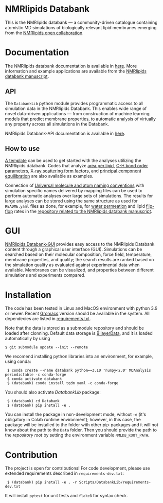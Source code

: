 # NMRlipids Databank 

This is the NMRlipids databank &mdash; a community-driven catalogue containing atomistic MD simulations of biologically relevant lipid membranes emerging from the [NMRlipids open collaboration](http://nmrlipids.blogspot.com/2021/03/second-online-meeting-on-nmrlipids.html). 


# Documentation

The NMRlipids databank documentation is available in [here](https://nmrlipids.github.io/index.html). 
More information and example applications are available from the [NMRlipids databank manuscript](https://doi.org/10.1038/s41467-024-45189-z).

## API

The `DatabankLib` python module provides programmatic access to all simulation data in the NMRlipids Databank. This enables wide range of novel data-driven applications &mdash; from construction of machine learning models that predict membrane properties, to automatic analysis of virtually any property across all simulations in the Databank. 

NMRlipids Databank-API documentation is available in [here](https://nmrlipids.github.io/databankLibrary.html).

## How to use 

[A template](https://github.com/NMRLipids/databank-template/blob/main/scripts/template.ipynb) can be used to get started with the analyses utilizing the NMRlipids databank. Codes that analyze [area per lipid](https://github.com/NMRLipids/Databank/blob/main/Scripts/AnalyzeDatabank/calcAPL.py), [C-H bond order parameters](https://github.com/NMRLipids/Databank/blob/main/Scripts/AnalyzeDatabank/calcOrderParameters.py), [X-ray scattering form factors](https://github.com/NMRLipids/Databank/blob/main/Scripts/AnalyzeDatabank/calc_FormFactors.py), and [principal component equilibration](https://github.com/NMRLipids/Databank/blob/main/Scripts/AnalyzeDatabank/NMRPCA_timerelax.py) are also available as examples. 

Connection of [Universal molecule and atom naming conventions](https://nmrlipids.github.io/moleculesAndMapping.html) with simulation specific names delivered by mapping files can be used to perform automatic analyses over large sets of simulations. The results for large analyses can be stored using the same structure as used for `README.yaml` files as done, for example, for [water permeation](https://github.com/NMRLipids/DataBankManuscript/tree/main/Data/MD-PERMEATION) and lipid [flip-flop](https://github.com/NMRLipids/DataBankManuscript/tree/main/Data/Flipflops) rates in the [repository related to the NMRlipids databank manuscript](https://github.com/NMRLipids/DataBankManuscript).


# GUI

[NMRlipids Databank-GUI](https://databank.nmrlipids.fi/) provides easy access to the NMRlipids Databank content
through a graphical user interface (GUI). 
Simulations can be searched based on their molecular composition, force field,
temperature, membrane properties, and quality; the search results are ranked based on the simulation quality as evaluated
against experimental data when available. Membranes can be visualized, and properties between different simulations and
experiments compared.


# Installation

The code has been tested in Linux and MacOS environment with python 3.9 or newer. Recent [Gromacs](https://manual.gromacs.org/current/install-guide/index.html) version should be available in the system. All dependecies are listed in [requirements.txt](Scripts/DatabankLib/requirements.txt).

Note that the data is stored as a submodule repository and should be loaded after clonning. Default data storage is [BilayerData](https://github.com/NMRLipids/BilayerData), and it is loaded automatically by using
```
$ git submodule update --init --remote
```

We recomend installing python libraries into an environment, for example, using conda:

```
 $ conda create --name databank python==3.10 'numpy<2.0' MDAnalysis periodictable -c conda-forge
 $ conda activate databank
 $ (databank) conda install tqdm yaml -c conda-forge
```

You should also activate *DatabankLib* package:

```
 $ (databank) cd Databank
 $ (databank) pip install -e .
```

You can install the package in non-development mode, without `-e` (it's obligatory in Colab runtime environment); however, in this case, the package will be installed to the folder with other pip-packages and it will not know about the path to the `Data` folder. Then you should provide the path to the *repository root* by setting the environment variable `NMLDB_ROOT_PATH`.

# Contribution

The project is open for contributions! 
For code development, please use extended requirements described in `requirements-dev.txt`:
```
 $ (databank) pip install -e . -r Scripts/DatabankLib/requirements-dev.txt
```
It will install `pytest` for unit tests and `flake8` for syntax check.
